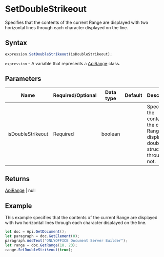 # SetDoubleStrikeout

Specifies that the contents of the current Range are displayed with two horizontal lines through each character displayed on the line.

## Syntax

```javascript
expression.SetDoubleStrikeout(isDoubleStrikeout);
```

`expression` - A variable that represents a [ApiRange](../ApiRange.md) class.

## Parameters

| **Name** | **Required/Optional** | **Data type** | **Default** | **Description** |
| ------------- | ------------- | ------------- | ------------- | ------------- |
| isDoubleStrikeout | Required | boolean |  | Specifies if the contents of the current Range are displayed double struck through or not. |

## Returns

[ApiRange](../../ApiRange/ApiRange.md) \| null

## Example

This example specifies that the contents of the current Range are displayed with two horizontal lines through each character displayed on the line.

```javascript editor-
let doc = Api.GetDocument();
let paragraph = doc.GetElement(0);
paragraph.AddText("ONLYOFFICE Document Server Builder");
let range = doc.GetRange(18, 23);
range.SetDoubleStrikeout(true);
```
